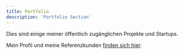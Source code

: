 ```yaml
---
title: Portfolio
description: 'Portfolio Section'
---
```

Dies sind einige meiner öffentlich zugänglichen Projekte und Startups.

Mein Profil und meine Referenzkunden [finden sich hier](/about).  
